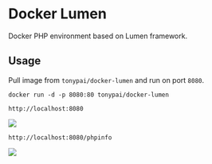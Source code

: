 # Docker Lumen

Docker PHP environment based on Lumen framework.

## Usage

Pull image from `tonypai/docker-lumen` and run on port `8080`.

```
docker run -d -p 8080:80 tonypai/docker-lumen
```

`http://localhost:8080`

![](http://i.imgur.com/JP5ro89.png)

`http://localhost:8080/phpinfo`

![](http://i.imgur.com/SsCTQmD.png)
